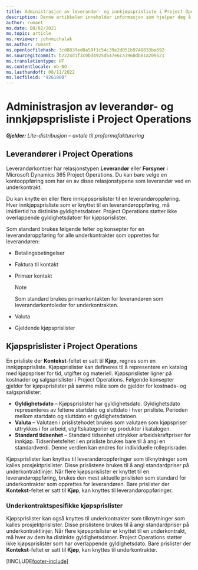 ```yaml
---
title: Administrasjon av leverandør- og innkjøpsprisliste i Project Operations
description: Denne artikkelen inneholder informasjon som hjelper deg å opprette og vedlikeholde leverandørdata og kjøpsprislister for utsetting.
author: rumant
ms.date: 08/02/2021
ms.topic: article
ms.reviewer: johnmichalak
ms.author: rumant
ms.openlocfilehash: 3cd883fed8a59f1c54c39e2d051b9748833ba692
ms.sourcegitcommit: b2224d1f3c0bd4925d647e6ca3960db81a209521
ms.translationtype: HT
ms.contentlocale: nb-NO
ms.lasthandoff: 08/11/2022
ms.locfileid: "9261900"
---
```

# <a name="vendor-and-purchase-price-list-management-in-project-operations"></a>Administrasjon av leverandør- og innkjøpsprisliste i Project Operations


_**Gjelder:** Lite-distribusjon – avtale til proformafakturering_

## <a name="vendors-in-project-operations"></a>Leverandører i Project Operations

Leverandørkontoer har relasjonstypen **Leverandør** eller **Forsyner** i Microsoft Dynamics 365 Project Operations. Du kan bare velge en kontooppføring som har en av disse relasjonstypene som leverandør ved en underkontrakt.

Du kan knytte en eller flere innkjøpsprislister til en leverandøroppføring. Hver innkjøpsprisliste som er knyttet til en leverandøroppføring, må imidlertid ha distinkte gyldighetsdatoer. Project Operations støtter ikke overlappende gyldighetsdatoer for kjøpsprislister.

Som standard brukes følgende felter og konsepter for en leverandøroppføring for alle underkontrakter som opprettes for leverandøren:

- Betalingsbetingelser
- Faktura til kontakt
- Primær kontakt

    > [!NOTE]
    > Som standard brukes primærkontakten for leverandøren som leverandørkontoleder for underkontrakten.

- Valuta
- Gjeldende kjøpsprislister

## <a name="purchase-price-lists-in-project-operations"></a>Kjøpsprislister i Project Operations

En prisliste der **Kontekst**-feltet er satt til **Kjøp**, regnes som en innkjøpsprisliste. Kjøpsprislister kan defineres til å representere en katalog med kjøpspriser for tid, utgifter og materiell. Kjøpsprislister ligner på kostnader og salgsprislister i Project Operations. Følgende konsepter gjelder for kjøpsprislister på samme måte som de gjelder for kostnads- og salgsprislister:

- **Gyldighetsdato** – Kjøpsprislister har gyldighetsdato. Gyldighetsdato representeres av feltene startdato og sluttdato i hver prisliste. Perioden mellom startdato og sluttdato er gyldighetsdatoen.
- **Valuta** – Valutaen i prislistehodet brukes som valutaen som kjøpspriser uttrykkes i for arbeid, utgiftskategorier og produkter i katalogen.
- **Standard tidsenhet** – Standard tidsenhet uttrykker arbeidskraftpriser for innkjøp. Tidsenhetsfeltet i en prisliste brukes bare til å angi en standardverdi. Denne verdien kan endres for individuelle rolleprisrader.

Kjøpsprislister kan knyttes til leverandøroppføringer som tilknytninger som kalles prosjektprislister. Disse prislistene brukes til å angi standardpriser på underkontraktlinjer. Når flere kjøpsprislister er knyttet til en leverandøroppføring, brukes den mest aktuelle prislisten som standard for underkontrakter som opprettes for leverandøren. Bare prislister der **Kontekst**-feltet er satt til **Kjøp**, kan knyttes til leverandøroppføringer.

### <a name="subcontract-specific-purchase-price-lists"></a>Underkontraktspesifikke kjøpsprislister

Kjøpsprislister kan også knyttes til underkontrakter som tilknytninger som kalles prosjektprislister. Disse prislistene brukes til å angi standardpriser på underkontraktlinjer. Når flere kjøpsprislister er knyttet til en underkontrakt, må hver av dem ha distinkte gyldighetsdatoer. Project Operations støtter ikke kjøpsprislister som har overlappende gyldighetsdato. Bare prislister der **Kontekst**-feltet er satt til **Kjøp**, kan knyttes til underkontrakter.

[!INCLUDE[footer-include](../../includes/footer-banner.md)]
